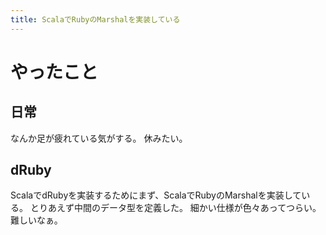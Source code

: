 ```yaml
---
title: ScalaでRubyのMarshalを実装している
---
```


# やったこと

## 日常

なんか足が疲れている気がする。
休みたい。

## dRuby

ScalaでdRubyを実装するためにまず、ScalaでRubyのMarshalを実装している。
とりあえず中間のデータ型を定義した。
細かい仕様が色々あってつらい。
難しいなぁ。
